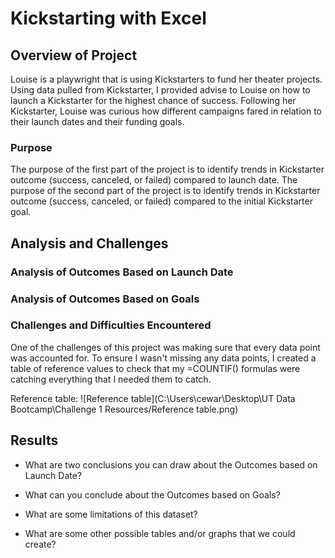 # Kickstarting with Excel

## Overview of Project

Louise is a playwright that is using Kickstarters to fund her theater projects. Using data pulled from Kickstarter, I provided advise to Louise on how to launch a Kickstarter for the highest chance of success. Following her Kickstarter, Louise was curious how different campaigns fared in relation to their launch dates and their funding goals.

### Purpose

The purpose of the first part of the project is to identify trends in Kickstarter outcome (success, canceled, or failed) compared to launch date. The purpose of the second part of the project is to identify trends in Kickstarter outcome (success, canceled, or failed) compared to the initial Kickstarter goal.

## Analysis and Challenges

### Analysis of Outcomes Based on Launch Date

### Analysis of Outcomes Based on Goals

### Challenges and Difficulties Encountered

One of the challenges of this project was making sure that every data point was accounted for. To ensure I wasn't missing any data points, I created a table of reference values to check that my =COUNTIF() formulas were catching everything that I needed them to catch. 

Reference table:
![Reference table](C:\Users\cewar\Desktop\UT Data Bootcamp\Challenge 1 Resources/Reference table.png)

## Results

- What are two conclusions you can draw about the Outcomes based on Launch Date?

- What can you conclude about the Outcomes based on Goals?

- What are some limitations of this dataset?

- What are some other possible tables and/or graphs that we could create?
